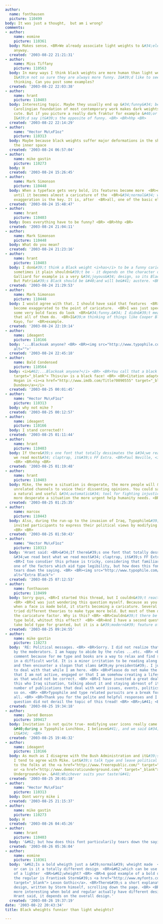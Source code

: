```yaml
---
author:
  name: fonthausen
  picture: 110499
body: It was just a thought,  but am i wrong?
comments:
- author:
    name: eomine
    picture: 110361
  body: Makes sense. <BR>We already associate light weights to &#34;elegance&#34;/&#34;seriousness&#34;
    anyway.
  created: '2003-08-22 21:21:31'
- author:
    name: Miss Tiffany
    picture: 110563
  body: In many ways I think black weights are more human than light weights, but
    I&#39;m not so sure they are always more funny. I&#39;d like to see what you are
    thinking. Can you post some examples?
  created: '2003-08-22 22:03:38'
- author:
    name: hrant
    picture: 110403
  body: Interesting topic. Maybe they usually end up &#34;funny&#34; because the femimine
    Carolingian foundation of most contemporary work makes dark weights chubby and
    cute. But if you picture a really dark fraktur for example &#40;or anything angular&#41;,
    I&#39;d say it&#39;s the opposite of funny. <BR> <BR>hhp <BR>
  created: '2003-08-22 22:14:29'
- author:
    name: "Hector Mu\xF1oz"
    picture: 110313
  body: Maybe because black weights suffer major deformations in the shape to fill
    the inner space
  created: '2003-08-24 06:57:04'
- author:
    name: mike gastin
    picture: 110273
  body: H
  created: '2003-08-24 15:26:45'
- author:
    name: Mark Simonson
    picture: 110448
  body: When a typeface gets very bold, its features become more  <BR>exaggerated
    until it becomes almost a caricature of the  <BR>&#34;normal&#34; weight. I think
    exaggeration is the key. It is, after  <BR>all, one of the basic elements of humor.
  created: '2003-08-24 15:48:47'
- author:
    name: hrant
    picture: 110403
  body: Does everything have to be funny? <BR> <BR>hhp <BR>
  created: '2003-08-24 21:04:11'
- author:
    name: Mark Simonson
    picture: 110448
  body: What do you mean?
  created: '2003-08-24 21:23:16'
- author:
    name: hrant
    picture: 110403
  body: I don&#39;t think a Black weight <i>has</i> to be a funny caricature, and
    sometimes it plain shouldn&#39;t be - it depends on the character of the face.
    Galliard for example is a very &#34;joyous&#34; design, so its Black is perfect.
    But Patria&#39;s Black should be &#40;and will be&#41; austere. <BR> <BR>hhp <BR>
  created: '2003-08-24 21:29:53'
- author:
    name: Mark Simonson
    picture: 110448
  body: I would agree with that. I should have said that features  <BR><b>can</b>
    become exaggerated to the point of caricature.  <BR>I was just speculating why
    some very bold faces do look  <BR>&#34;funny.&#34; I didn&#39;t mean to imply
    that all of them do.  <BR>I&#39;m thinking of things like Cooper Black or Gill
    Kayo, for  <BR>example.
  created: '2003-08-24 22:19:14'
- author:
    name: ideagent
    picture: 110166
  body: '...Blackoak anyone? <BR> <BR><img src="http://www.typophile.com/forums/messages/30/14686.gif"
    alt="">'
  created: '2003-08-24 22:45:18'
- author:
    name: Bald Condensed
    picture: 110564
  body: <i>&#62;...Blackoak anyone?</i> <BR> <BR>You call that a black face? <a href="http://www.philsfonts.com/detail.html?sku=FF00909801P1"
    target="_blank"> This</a> is a black face! <BR> <BR>Citation adapted from Paul
    Hogan in <i><a href="http://www.imdb.com/Title?0090555" target="_blank"> Crocodile
    Dundee</a></i>
  created: '2003-08-25 00:01:45'
- author:
    name: "Hector Mu\xF1oz"
    picture: 110313
  body: why not mike ?
  created: '2003-08-25 00:12:57'
- author:
    name: ideagent
    picture: 110166
  body: I stand corrected!!
  created: '2003-08-25 01:11:44'
- author:
    name: hrant
    picture: 110403
  body: If there&#39;s one font that totally dessimates the &#34;we read best what
    we read most&#34; claptrap, it&#39;s FF Extra. <BR>Paul Neville, <i>thank you!</i>
    <BR> <BR>hhp <BR>
  created: '2003-08-25 01:19:48'
- author:
    name: hrant
    picture: 110403
  body: Mike, the more a situation is desperate, the more people will &#34;appropriate&#34;
    unrelated channels to voice their dissenting opinions. You could say that&#39;s
    a natural and useful &#34;automatic&#34; tool for fighting injustice, since the
    more desperate a situation the more urgent help humanity needs. <BR> <BR>hhp <BR>
  created: '2003-08-25 01:25:35'
- author:
    name: marcox
    picture: 110443
  body: Also, during the run-up to the invasion of Iraq, Typophile&#39;s moderators
    invited participants to express their political views by modifying their avatars/portraits/monograms/logos.
    <BR> <BR>
  created: '2003-08-25 01:50:43'
- author:
    name: "Hector Mu\xF1oz"
    picture: 110313
  body: 'Hrant said: <BR>&#34;If there&#39;s one font that totally dessimates the
    &#34;we read best what we read most&#34; claptrap, it&#39;s FF Extra.&#34;  <BR>
    <BR>I too consdier this prhase is tricky, considering that familiarity is only
    one of the factors which aid type legibility, but how does this font particularily
    tears down the saying. <BR> <BR><img src="http://www.typophile.com/forums/messages/30/14697.gif"
    alt="Extra Black">'
  created: '2003-08-25 07:12:53'
- author:
    name: fonthausen
    picture: 110499
  body: Sorry guys, <BR>I started this thread, but I couldn&#39;t react myself sooner.
    <BR> <BR>I was just wondering this question myself. Because as you commented right,
    when a face is made bold, it starts becoming a caricature. Several people have
    tried different theories to make type more bold. But most of them didn&#39;t loose
    the caricature factor. Why is this? <BR> <BR>Couldn&#39;t there be a way to make
    type bold, whitout this effect?  <BR> <BR>And I have a second question. Now we
    take bold type for granted, but it is a &#39;modern&#39; feature of faces.  <BR>
  created: '2003-08-25 09:24:55'
- author:
    name: mike gastin
    picture: 110273
  body: 'RE: Political messages. <BR> <BR>Sorry. I did not realize that it was invited
    by the moderators. I am happy to abide by the rules ...etc. <BR> <BR>I made the
    comment because for me type and books are a way to relax and find some small enjoyment
    in a difficult world. It is a minor irritation to be reading along with a smile
    and then encounter a slogan that slams &#39;my president&#39;. I just do not want
    to deal with that while I am here. <BR> <BR>Please do not make the assumption
    that I am not active, engaged or that I am somehow creating a lifestyle of avoidance,
    as that would not be correct. <BR> <BR>I have invested a great deal of time researching
    this who Iraq situation, talking about it and staying abreast of it. I read a
    number of publications that deal with word issues, events, politics, policy and
    so on. <BR> <BR>Typophile and type related pursuits are a break for me. That is
    all. <BR> <BR>Thank you for the polite and helpful responses and I am glad my
    question did not derail the topic of this tread! <BR> <BR>;&#41; <BR> <BR>'
  created: '2003-08-25 19:34:18'
- author:
    name: Jared Benson
    picture: 109417
  body: Invitation is not quite true- modifying user icons really came from user request
    &#40;during a Typophile Lunchbox, I believe&#41;, and we said &#34;OK, go for
    it&#34;  <BR>
  created: '2003-08-25 19:46:32'
- author:
    name: ideagent
    picture: 110166
  body: As much as I disagree with the Bush Administration and it&#39;s policies,
    I tend to agree with Mike. Let&#39;s talk type and leave political discussion
    to the folks at the <a href="http://www.freerepublic.com/" target="_blank"> FreeRepublic</a>
    or <a href="http://www.democraticunderground.com/" target="_blank"> Democratic
    Underground</a>. &#40;Whichever suits your taste!&#41;
  created: '2003-08-25 20:01:18'
- author:
    name: "Hector Mu\xF1oz"
    picture: 110313
  body: Dont worry mike i
  created: '2003-08-25 21:15:37'
- author:
    name: mike gastin
    picture: 110273
  body: H
  created: '2003-08-26 04:45:26'
- author:
    name: hrant
    picture: 110403
  body: '&#62; but how does this font particularily tears down the saying. <BR> <BR>H'
  created: '2003-08-26 05:36:04'
- author:
    name: eomine
    picture: 110361
  body: '&#62;Is a bold wheigth just a &#39;normal&#39; wheight made  <BR>&#62;fatter,
    or can is it a totally different design  <BR>&#62;which can be use a bold version
    of a lighter  <BR>&#62;wheight? <BR> <BR>A good example of a bold different from
    the regular is Frantisek Storm&#39;s <a href="http://www.myfonts.com/fonts/storm/lexon-gothic/"
    target="_blank"> Lexon Gothic</a>. <BR>There&#39;s a short explanation on this
    design, written by Storm himself, scrolling down the page. <BR> <BR>I think it&#39;s
    more interesting when bold and regular actually have different designs, but like
    Hrant said, it depends on the overall design.'
  created: '2003-08-26 19:37:19'
date: '2003-08-22 20:43:34'
title: Black wheights funnier than light wheights?

---
```

